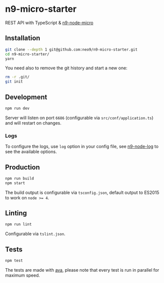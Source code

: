 # n9-micro-starter

REST API with TypeScript & [n9-node-micro](https://github.com/neo9/n9-node-micro)

## Installation

```bash
git clone --depth 1 git@github.com:neo9/n9-micro-starter.git
cd n9-micro-starter/
yarn
```

You need also to remove the git history and start a new one:
```bash
rm -r .git/
git init
```

## Development

```bash
npm run dev
```

Server will listen on port `6686` (configurable via `src/conf/application.ts`) and will restart on changes.

### Logs

To configure the logs, use `log` option in your config file, see [n9-node-log](https://github.com/neo9/n9-node-log#log-level) to see the available options.

## Production

```bash
npm run build
npm start
```

The build output is configurable via `tsconfig.json`, default output to ES2015 to work on `node >= 4`.

## Linting

```bash
npm run lint
```

Configurable via `tslint.json`.

## Tests

```bash
npm test
```

The tests are made with [ava](https://github.com/avajs/ava), please note that every test is run in parallel for maximum speed.


